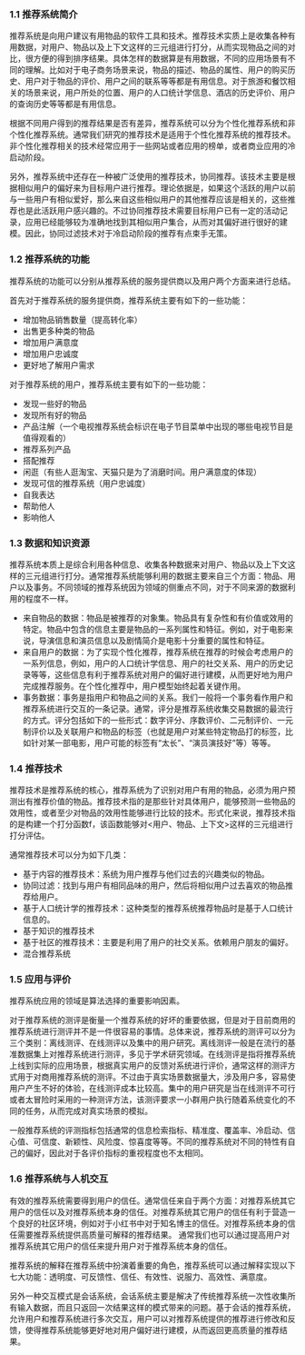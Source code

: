 ### 1.1 推荐系统简介

推荐系统是向用户建议有用物品的软件工具和技术。推荐技术实质上是收集各种有用数据，对用户、物品以及上下文这样的三元组进行打分，从而实现物品之间的对比，很方便的得到排序结果。具体怎样的数据算是有用数据，不同的应用场景有不同的理解。比如对于电子商务场景来说，物品的描述、物品的属性、用户的购买历史、用户对于物品的评价、用户之间的联系等等都是有用信息。对于旅游和餐饮相关的场景来说，用户所处的位置、用户的人口统计学信息、酒店的历史评价、用户的查询历史等等都是有用信息。

根据不同用户得到的推荐结果是否有差异，推荐系统可以分为个性化推荐系统和非个性化推荐系统。通常我们研究的推荐技术是适用于个性化推荐系统的推荐技术。非个性化推荐相关的技术经常应用于一些网站或者应用的榜单，或者商业应用的冷启动阶段。

另外，推荐系统中还存在一种被广泛使用的推荐技术，协同推荐。该技术主要是根据相似用户的偏好来为目标用户进行推荐。理论依据是，如果这个活跃的用户以前与一些用户有相似爱好，那么来自这些相似用户的其他推荐应该是相关的，这些推荐也是此活跃用户感兴趣的。不过协同推荐技术需要目标用户已有一定的活动记录，应用已经能够较为准确地找到其相似用户集合，从而对其偏好进行很好的建模。因此，协同过滤技术对于冷启动阶段的推荐有点束手无策。

### 1.2 推荐系统的功能

推荐系统的功能可以分别从推荐系统的服务提供商以及用户两个方面来进行总结。

首先对于推荐系统的服务提供商，推荐系统主要有如下的一些功能：

- 增加物品销售数量（提高转化率）
- 出售更多种类的物品
- 增加用户满意度
- 增加用户忠诚度
- 更好地了解用户需求

对于推荐系统的用户，推荐系统主要有如下的一些功能：

- 发现一些好的物品
- 发现所有好的物品
- 产品注解（一个电视推荐系统会标识在电子节目菜单中出现的哪些电视节目是值得观看的）
- 推荐系列产品
- 搭配推荐
- 闲逛（有些人逛淘宝、天猫只是为了消磨时间。用户满意度的体现）
- 发现可信的推荐系统（用户忠诚度）
- 自我表达
- 帮助他人
- 影响他人

### 1.3 数据和知识资源

推荐系统本质上是综合利用各种信息、收集各种数据来对用户、物品以及上下文这样的三元组进行打分。通常推荐系统能够利用的数据主要来自三个方面：物品、用户以及事务。不同领域的推荐系统因为领域的侧重点不同，对于不同来源的数据利用的程度不一样。

- 来自物品的数据：物品是被推荐的对象集。物品具有复杂性和有价值或效用的特定。物品中包含的信息主要是物品的一系列属性和特征。例如，对于电影来说，导演信息和演员信息以及剧情简介是电影十分重要的属性和特征。
- 来自用户的数据：为了实现个性化推荐，推荐系统在推荐的时候会考虑用户的一系列信息，例如，用户的人口统计学信息、用户的社交关系、用户的历史记录等等，这些信息有利于推荐系统对用户的偏好进行建模，从而更好地为用户完成推荐服务。在个性化推荐中，用户模型始终起着关键作用。
- 事务数据：事务是指用户和物品之间的关系。我们一般将一个事务看作用户和推荐系统进行交互的一条记录。通常，评分是推荐系统收集交易数据的最流行的方式。评分包括如下的一些形式：数字评分、序数评价、二元制评价、一元制评价以及关联用户和物品的标签（也就是用户对某些特定物品打的标签，比如针对某一部电影，用户可能的标签有“太长”、“演员演技好”等）等等。

### 1.4 推荐技术

推荐技术是推荐系统的核心，推荐系统为了识别对用户有用的物品，必须为用户预测出有推荐价值的物品。推荐技术指的是那些针对具体用户，能够预测一些物品的效用性，或者至少对物品的效用性能够进行比较的技术。形式化来说，推荐技术指的是构建一个打分函数f，该函数能够对<用户、物品、上下文>这样的三元组进行打分评估。

通常推荐技术可以分为如下几类：

- 基于内容的推荐技术：系统为用户推荐与他们过去的兴趣类似的物品。
- 协同过滤：找到与用户有相同品味的用户，然后将相似用户过去喜欢的物品推荐给用户。
- 基于人口统计学的推荐技术：这种类型的推荐系统推荐物品时是基于人口统计信息的。
- 基于知识的推荐技术
- 基于社区的推荐技术：主要是利用了用户的社交关系。依赖用户朋友的偏好。
- 混合推荐系统

### 1.5 应用与评价

推荐系统应用的领域是算法选择的重要影响因素。

对于推荐系统的测评是衡量一个推荐系统的好坏的重要依据，但是对于目前商用的推荐系统进行测评并不是一件很容易的事情。总体来说，推荐系统的测评可以分为三个类别：离线测评、在线测评以及集中的用户研究。离线测评一般是在流行的基准数据集上对推荐系统进行测评，多见于学术研究领域。在线测评是指将推荐系统上线到实际的应用场景，根据真实用户的反馈对系统进行评价，通常这样的测评方式用于对商用推荐系统的测评。不过由于真实场景数据量大，涉及用户多，容易使用户产生不好的体验，在线测评成本比较高。集中的用户研究是当在线测评不可行或者太冒险时采用的一种测评方法，该测评要求一小群用户执行随着系统变化的不同的任务，从而完成对真实场景的模拟。

一般推荐系统的评测指标包括通常的信息检索指标、精准度、覆盖率、冷启动、信心值、可信度、新颖性、风险度、惊喜度等等。不同的推荐系统对不同的特性有自己的偏好，因此对于各评价指标的重视程度也不太相同。

### 1.6 推荐系统与人机交互

有效的推荐系统需要得到用户的信任。通常信任来自于两个方面：对推荐系统其它用户的信任以及对推荐系统本身的信任。对推荐系统其它用户的信任有利于营造一个良好的社区环境，例如对于小红书中对于知名博主的信任。对推荐系统本身的信任需要推荐系统提供高质量可解释的推荐结果。 通常我们也可以通过提高用户对推荐系统其它用户的信任来提升用户对于推荐系统本身的信任。

推荐系统的解释在推荐系统中扮演着重要的角色，推荐系统可以通过解释实现以下七大功能：透明度、可反馈性、信任、有效性、说服力、高效性、满意度。

另外一种交互模式是会话系统，会话系统主要是解决了传统推荐系统一次性收集所有输入数据，而且只返回一次结果这样的模式带来的问题。基于会话的推荐系统，允许用户和推荐系统进行多次交互，用户可以对推荐系统提供的推荐进行修改和反馈，使得推荐系统能够更好地对用户偏好进行建模，从而返回更高质量的推荐结果。
